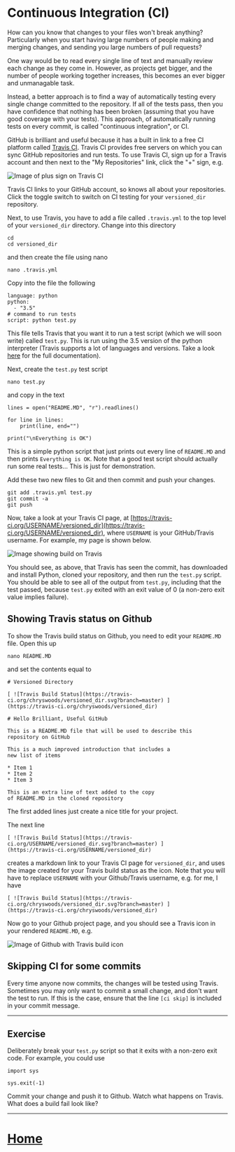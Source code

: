 ---
---

# Continuous Integration (CI)

How can you know that changes to your files won't break anything? Particularly
when you start having large numbers of people making and merging changes,
and sending you large numbers of pull requests?

One way would be to read every single line of text and manually
review each change as they come in. However, as projects get bigger,
and the number of people working together increases, this becomes an
ever bigger and unmanagable task.

Instead, a better approach is to find a way of automatically testing
every single change committed to the repository. If all of the tests
pass, then you have confidence that nothing has been broken (assuming
that you have good coverage with your tests). This approach, of
automatically running tests on every commit, is called "continuous
integration", or CI.

GitHub is brilliant and useful because it has a built in link to
a free CI platform called [Travis CI](https://travis-ci.org/). 
Travis CI provides free servers on which you can sync GitHub
repositories and run tests. To use Travis CI, sign up for a 
Travis account and then next to the "My Repositories" link,
click the "+" sign, e.g.

![Image of plus sign on Travis CI](../ci_1.jpg)

Travis CI links to your GitHub account, so knows all about your
repositories. Click the toggle switch to switch on CI testing
for your `versioned_dir` repository.

Next, to use Travis, you have to add a file called `.travis.yml`
to the top level of your `versioned_dir` directory. Change
into this directory

```
cd 
cd versioned_dir
```

and then create the file using nano

```
nano .travis.yml
```

Copy into the file the following

```
language: python
python:
  - "3.5"
# command to run tests
script: python test.py
```

This file tells Travis that you want it to run a test script (which we will soon write) 
called `test.py`. This is run using the 3.5 version of the python interpreter (Travis
supports a lot of languages and versions. Take a look 
[here](http://docs.travis-ci.com/user/getting-started/) for the full documentation).

Next, create the `test.py` test script

```
nano test.py
```

and copy in the text

```
lines = open("README.MD", "r").readlines()

for line in lines:
    print(line, end="")

print("\nEverything is OK")
```

This is a simple python script that just prints out every line of `README.MD`
and then prints `Everything is OK`. Note that a good test script should
actually run some real tests... This is just for demonstration.

Add these two new files to Git and then commit and push your changes.

```
git add .travis.yml test.py
git commit -a
git push
```

Now, take a look at your Travis CI page, at 
[https://travis-ci.org/USERNAME/versioned_dir](https://travis-ci.org/USERNAME/versioned_dir),
where `USERNAME` is your GitHub/Travis username. For example,
my page is shown below.

![Image showing build on Travis](../ci_2.jpg)

You should see, as above, that Travis has seen the commit, has downloaded
and install Python, cloned your repository, and then run the `test.py` script.
You should be able to see all of the output from `test.py`, including that
the test passed, because `test.py` exited with an exit value of 0 (a non-zero
exit value implies failure).

## Showing Travis status on Github

To show the Travis build status on Github, you need to edit your
`README.MD` file. Open this up

```
nano README.MD
```
   
and set the contents equal to

```
# Versioned Directory

[ ![Travis Build Status](https://travis-ci.org/chryswoods/versioned_dir.svg?branch=master) ]
(https://travis-ci.org/chryswoods/versioned_dir)

# Hello Brilliant, Useful GitHub

This is a README.MD file that will be used to describe this
repository on GitHub

This is a much improved introduction that includes a 
new list of items

* Item 1
* Item 2
* Item 3

This is an extra line of text added to the copy 
of README.MD in the cloned repository
```

The first added lines just create a nice title for your project.

The next line

```
[ ![Travis Build Status](https://travis-ci.org/USERNAME/versioned_dir.svg?branch=master) ]
(https://travis-ci.org/USERNAME/versioned_dir)
```

creates a markdown link to your Travis CI page for `versioned_dir`, and uses the 
image created for your Travis build status as the icon. Note that you will have
to replace `USERNAME` with your Github/Travis username, e.g. for me, I have

```
[ ![Travis Build Status](https://travis-ci.org/chryswoods/versioned_dir.svg?branch=master) ]
(https://travis-ci.org/chryswoods/versioned_dir)
```

Now go to your Github project page, and you should see a Travis icon
in your rendered `README.MD`, e.g.

![Image of Github with Travis build icon](../ci_3.jpg)

## Skipping CI for some commits

Every time anyone now commits, the changes will be tested using Travis.
Sometimes you may only want to commit a small change, and don't want the
test to run. If this is the case, ensure that the line `[ci skip]` is included
in your commit message.

***

## Exercise

Deliberately break your `test.py` script so that it exits with a non-zero
exit code. For example, you could use

```
import sys

sys.exit(-1)
```

Commit your change and push it to Github. Watch what happens on Travis.
What does a build fail look like?

***

# [Home](../README)
